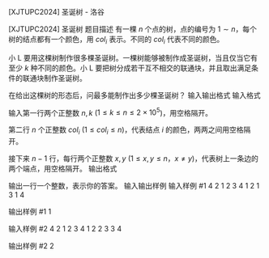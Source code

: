 



[XJTUPC2024] 圣诞树 - 洛谷














[XJTUPC2024] 圣诞树
题目描述
有一棵 $n$ 个点的树，点的编号为 $1\sim n$，每个树的结点都有一个颜色，用 $col_i$ 表示。不同的 $col_i$ 代表不同的颜色。

小 L 要用这棵树制作很多棵圣诞树。一棵树能够被制作成圣诞树，当且仅当它有至少 $k$ ​种不同的颜色。小 L 要把树分成若干互不相交的联通块，并且取出满足条件的联通块制作圣诞树。

在给出这棵树的形态后，问最多能制作出多少棵圣诞树？
输入输出格式
输入格式

输入第一行两个正整数 $n,k$ ($1\le k \le n \le 2\times 10^5$)，用空格隔开。

第二行 $n$ 个正整数 $col_i$ ($1\le col_i \le n$)，代表结点 $i$ 的颜色，两两之间用空格隔开。

接下来 $n-1$ 行，每行两个正整数 $x,y$ ($1\le x,y \le n$，$x \neq y$)，代表树上一条边的两个端点，用空格隔开。
输出格式

输出一行一个整数，表示你的答案。
输入输出样例
输入样例 #1
4 2
1 2 3 4
1 2
1 3
1 4

输出样例 #1
1

输入样例 #2
4 2
1 2 3 4
1 2
2 3
3 4

输出样例 #2
2







